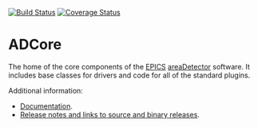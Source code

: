 
[![Build Status](https://travis-ci.org/areaDetector/ADCore.png)](https://travis-ci.org/areaDetector/ADCore)
[![Coverage Status](https://coveralls.io/repos/areaDetector/ADCore/badge.svg?branch=master)](https://coveralls.io/github/areaDetector/ADCore)

ADCore
======
The home of the core components of the 
[EPICS](http://www.aps.anl.gov/epics/) 
[areaDetector](https://cars.uchicago.edu/software/epics/areaDetector.html) 
software.  It includes base classes for drivers and code for all of the standard plugins.

Additional information:
* [Documentation](https://cars.uchicago.edu/software/epics/areaDetectorDoc.html).
* [Release notes and links to source and binary releases](RELEASE.md).
